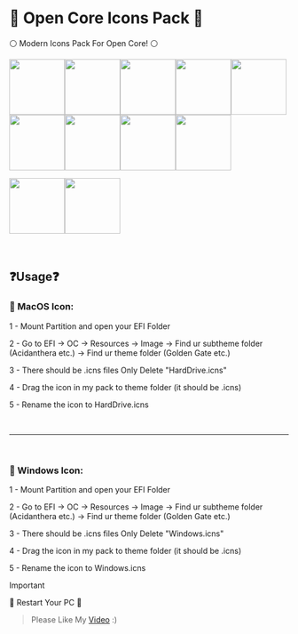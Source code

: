 # 🔰 Open Core Icons Pack 🔰
⚪️ Modern Icons Pack For Open Core! ⚪️



<img src='https://github.com/thebiscuitaep/OpenCoreIconsPack/blob/main/Opencore%20Boot%20Menu%20Icons%20Pack%20by%20thebiscuit/png/macOS/HardDrive%20-%20Sonoma.png' width='100'><img src='https://github.com/thebiscuitaep/OpenCoreIconsPack/blob/main/Opencore%20Boot%20Menu%20Icons%20Pack%20by%20thebiscuit/png/macOS/HardDrive%20-%20Ventura.png' width='100'><img src='https://github.com/thebiscuitaep/OpenCoreIconsPack/blob/main/Opencore%20Boot%20Menu%20Icons%20Pack%20by%20thebiscuit/png/macOS/HardDrive%20-%20Monterey.png' width='100'><img src='https://github.com/thebiscuitaep/OpenCoreIconsPack/blob/main/Opencore%20Boot%20Menu%20Icons%20Pack%20by%20thebiscuit/png/macOS/HardDrive%20-%20Big Sur_.png' width='100'><img src='https://github.com/thebiscuitaep/OpenCoreIconsPack/blob/main/Opencore%20Boot%20Menu%20Icons%20Pack%20by%20thebiscuit/png/macOS/HardDrive%20-%20Catalina.png' width='100'><img src='https://github.com/thebiscuitaep/OpenCoreIconsPack/blob/main/Opencore%20Boot%20Menu%20Icons%20Pack%20by%20thebiscuit/png/macOS/HardDrive%20-%20Mojave.png' width='100'><img src='https://github.com/thebiscuitaep/OpenCoreIconsPack/blob/main/Opencore%20Boot%20Menu%20Icons%20Pack%20by%20thebiscuit/png/macOS/HardDrive%20-%20High Sierra.png' width='100'><img src='https://github.com/thebiscuitaep/OpenCoreIconsPack/blob/main/Opencore%20Boot%20Menu%20Icons%20Pack%20by%20thebiscuit/png/macOS/HardDrive%20-%20Sierra.png' width='100'><img src='https://github.com/thebiscuitaep/OpenCoreIconsPack/blob/main/Opencore%20Boot%20Menu%20Icons%20Pack%20by%20thebiscuit/png/macOS/HardDrive%20-%20El Capitan.png' width='100'>

<img src='https://github.com/thebiscuitaep/OpenCoreIconsPack/blob/main/Opencore%20Boot%20Menu%20Icons%20Pack%20by%20thebiscuit/png/Windows/Windows%20-%20Windows 10.png' width='100'><img src='https://github.com/thebiscuitaep/OpenCoreIconsPack/blob/main/Opencore%20Boot%20Menu%20Icons%20Pack%20by%20thebiscuit/png/Windows/Windows%20-%20Windows 11.png' width='100'>
⠀⠀⠀
⠀

⠀
## ❓Usage❓

### 💠 MacOS Icon:

1 - Mount Partition and open your EFI Folder

2 - Go to EFI ->  OC -> Resources -> Image -> Find ur subtheme folder (Acidanthera etc.) -> Find ur theme folder (Golden Gate etc.)

3 - There should be .icns files Only Delete "HardDrive.icns"

4 - Drag the icon in my pack to theme folder (it should be .icns)

5 - Rename the icon to HardDrive.icns

⠀
⠀
⠀

------------------------------------------------------------



⠀

### 💠 Windows Icon:

1 - Mount Partition and open your EFI Folder

2 - Go to EFI ->  OC -> Resources -> Image -> Find ur subtheme folder (Acidanthera etc.) -> Find ur theme folder (Golden Gate etc.)

3 - There should be .icns files Only Delete "Windows.icns"

4 - Drag the icon in my pack to theme folder (it should be .icns)

5 - Rename the icon to Windows.icns

> [!IMPORTANT]
 Restart Your PC 
> 
> Please Like My [Video](https://www.youtube.com/@thebiscuitaep/featured) :)
